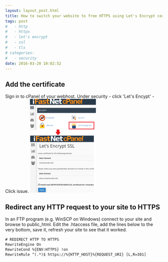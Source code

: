 ```yaml
---
layout: layout_post.html
title: How to switch your website to free HTTPS using Let's Encrypt certificates
tags: post
#   - http
#   - https
#   - let's encrypt
#   - ssl
#   - tls
# categories:
#   - security
date: 2016-03-20 10:02:52
---
```


Add the certificate
-------------------

Sign in to cPanel of your webhost. Under security - click 'Let's Encypt' - Click issue. ![letsencrypt](letsencrypt-211x300.png)

Redirect any HTTP request to your site to HTTPS
-----------------------------------------------

In an FTP program (e.g. WinSCP on Windows) connect to your site and browse to public_html. Edit the .htaccess file, add the lines below to the very bottom, save it, refresh your site to see that it worked.

```
# REDIRECT HTTP TO HTTPS
RewriteEngine On
RewriteCond %{ENV:HTTPS} !on
RewriteRule ^(.*)$ https://%{HTTP_HOST}%{REQUEST_URI} [L,R=301]
```
